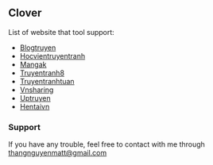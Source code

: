 ## Clover

List of website that tool support:

- [Blogtruyen](https://blogtruyen.com/)
- [Hocvientruyentranh](http://hocvientruyentranh.net/)
- [Mangak](http://mangak.info/)
- [Truyentranh8](http://truyentranhtam.com/)
- [Truyentranhtuan](http://truyentranhtuan.com/)
- [Vnsharing](http://truyen.vnsharing.site/)
- [Uptruyen](http://uptruyen.com/manga)
- [Hentaivn](http://hentaivn.net/)

### Support

If you have any trouble, feel free to contact with me through thangnguyenmatt@gmail.com
